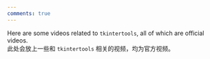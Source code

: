 ```yaml
---
comments: true
---
```


Here are some videos related to `tkintertools`, all of which are official videos.  
此处会放上一些和 `tkintertools` 相关的视频，均为官方视频。
